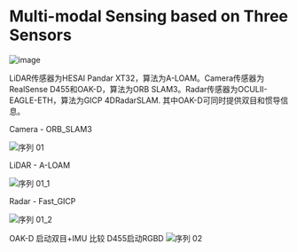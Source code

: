 # Multi-modal Sensing based on Three Sensors
![image](https://github.com/user-attachments/assets/1ccfa5f7-176d-42db-81b1-68d5fdc4167b)

LiDAR传感器为HESAI Pandar XT32，算法为A-LOAM。Camera传感器为RealSense D455和OAK-D，算法为ORB SLAM3。Radar传感器为OCULII-EAGLE-ETH，算法为GICP 4DRadarSLAM.  其中OAK-D可同时提供双目和惯导信息。




Camera - ORB_SLAM3

![序列 01](https://github.com/user-attachments/assets/15c4615f-a6c5-40dd-8187-72f5d01a4a48)


LiDAR - A-LOAM

![序列 01_1](https://github.com/user-attachments/assets/6f7bd6c4-3bd2-45e0-9cea-67482e2ef112)


Radar - Fast_GICP

![序列 01_2](https://github.com/user-attachments/assets/450ec057-5101-4014-ae25-5c31eba8267e)



OAK-D 启动双目+IMU 比较 D455启动RGBD
![序列 02](https://github.com/user-attachments/assets/5850d3ed-0bb2-4929-a90c-a2cf151ecdf5)

